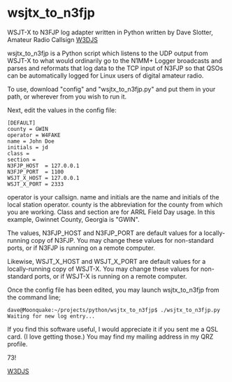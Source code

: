 # wsjtx_to_n3fjp
WSJT-X to N3FJP log adapter written in Python written by Dave Slotter, Amateur Radio Callsign [W3DJS](https://www.qrz.com/db/W3DJS)

wsjtx_to_n3fjp is a Python script which listens to the UDP output from WSJT-X to what would ordinarily go to the N1MM+ Logger broadcasts and parses and reformats that log data to the TCP input of N3FJP so that QSOs can be automatically logged for Linux users of digital amateur radio.

To use, download "config" and "wsjtx_to_n3fjp.py" and put them in your path, or wherever from you wish to run it.

Next, edit the values in the config file:
```
[DEFAULT]
county = GWIN
operator = W4FAKE
name = John Doe
initials = jd
class =
section =
N3FJP_HOST  = 127.0.0.1
N3FJP_PORT  = 1100
WSJT_X_HOST = 127.0.0.1
WSJT_X_PORT = 2333
```
operator is your callsign. name and initials are the name and initials of the local station operator. county is the abbreviation for the county from which you are working. Class and section are for ARRL Field Day usage. In this example, Gwinnet County, Georgia is "GWIN".

The values, N3FJP_HOST and N3FJP_PORT are default values for a locally-running copy of N3FJP. You may change these values for non-standard ports, or if N3FJP is running on a remote computer.

Likewise, WSJT_X_HOST and WSJT_X_PORT are default values for a locally-running copy of WSJT-X. You may change these values for non-standard ports, or if WSJT-X is running on a remote computer.

Once the config file has been edited, you may launch wsjtx_to_n3fjp from the command line;
```
dave@Moonquake:~/projects/python/wsjtx_to_n3fjp$ ./wsjtx_to_n3fjp.py 
Waiting for new log entry...
```

If you find this software useful, I would appreciate it if you sent me a QSL card. (I love getting those.) You may find my mailing address in my QRZ profile.

73!

[W3DJS](https://www.qrz.com/db/W3DJS)
